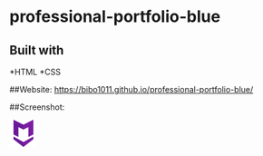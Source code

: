 # professional-portfolio-blue

## Built with 
*HTML
*CSS

##Website:  https://bibo1011.github.io/professional-portfolio-blue/

##Screenshot:

![alt text](https://github.com/adam-p/markdown-here/raw/master/src/common/images/icon48.png "Logo Title Text 1")

